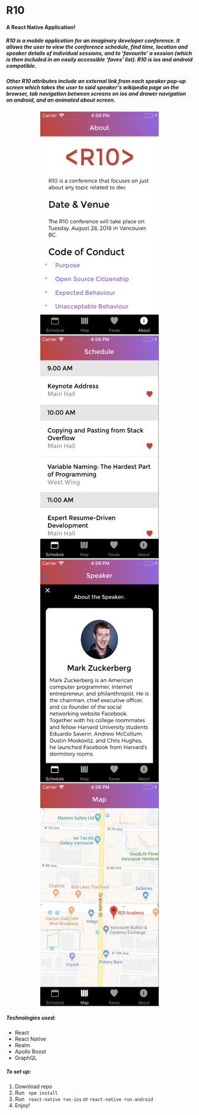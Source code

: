 # R10
#### A React Native Application!

##### R10 is a mobile application for an imaginary developer conference. It allows the user to view the conference schedule, find time, location and speaker details of individual sessions, and to 'favourite' a session (which is then included in an easily accessible 'faves' list). R10 is ios and android compatible.

##### Other R10 attributes include an external link from each speaker pop-up screen which takes the user to said speaker's wikipedia page on the browser, tab navigation between screens on ios and drawer navigation on android, and an animated about screen.

<p align="center">
  <img width="320" height="600" src="/js/assets/images/R10-about.png">
  <img width="320" height="600" src="/js/assets/images/R10-schedule.png">
  <img width="320" height="600" src="/js/assets/images/R10-speaker.png">
  <img width="320" height="600" src="/js/assets/images/R10-map.png">
</p>

##### Technologies used:
* React
* React Native
* Realm
* Apollo Boost
* GraphQL

##### To set up:
1. Download repo
2. Run ` npm install`
3. Run ` react-native run-ios` or ` react-native run-android `
4. Enjoy!
